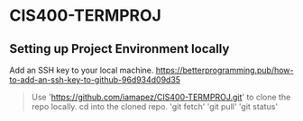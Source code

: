 # CIS400-TERMPROJ

## Setting up Project Environment locally
Add an SSH key to your local machine. https://betterprogramming.pub/how-to-add-an-ssh-key-to-github-96d934d09d35
> Use 'https://github.com/iamapez/CIS400-TERMPROJ.git' to clone the repo locally.
cd into the cloned repo. 
'git fetch' 'git pull' 'git status'

